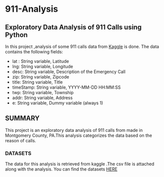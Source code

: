 # 911-Analysis

Exploratory Data Analysis of 911 Calls using Python
-----------
In this project ,analysis of some 911 calls data from [Kaggle](https://www.kaggle.com) is done. The data contains the following fields:

* lat : String variable, Latitude
* lng: String variable, Longitude
* desc: String variable, Description of the Emergency Call
* zip: String variable, Zipcode
* title: String variable, Title
* timeStamp: String variable, YYYY-MM-DD HH:MM:SS
* twp: String variable, Township
* addr: String variable, Address
* e: String variable, Dummy variable (always 1)


## SUMMARY


This project is an exploratory data analysis of 911 calls from made in Montgomery County, PA.This analysis categorizes the data based on the reason of calls.


### DATASETS

The data for this analysis is retrieved from kaggle .The csv file is attached along with the analysis.
You can find the datasets [HERE](https://www.kaggle.com/mchirico/montcoalert)
        
        